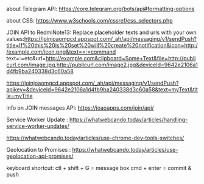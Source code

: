 about Telegram API:
https://core.telegram.org/bots/api#formatting-options        

about CSS: 
https://www.w3schools.com/cssref/css_selectors.php


JOIN API to RedmiNote13:
Replace placeholder texts and urls with your own values:https://joinjoaomgcd.appspot.com/_ah/api/messaging/v1/sendPush?title=If%20this%20is%20set%20will%20create%20notification&icon=http://example.com/icon.png&text==:=command text=:=etc&url=http://example.com&clipboard=Some+Text&file=http://publicurl.com/image.jpg,http://publicurl.com/image2.jpg&deviceId=9642e2106a1d4fb9ba240338d3c60a58

https://joinjoaomgcd.appspot.com/_ah/api/messaging/v1/sendPush?apikey=&deviceId=9642e2106a1d4fb9ba240338d3c60a58&text=myText&title=myTitle


info on JOIN messages API:
https://joaoapps.com/join/api/



Service Worker Update :
https://whatwebcando.today/articles/handling-service-worker-updates/

https://whatwebcando.today/articles/use-chrome-dev-tools-switches/




Geolocation to Promises :
https://whatwebcando.today/articles/use-geolocation-api-promises/



keyboard shortcut:
ctl + shift + G = message box
cmd + enter = commit & push


